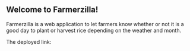 ## Welcome to Farmerzilla!


Farmerzilla is a web application to let farmers know whether or not it is a good day to plant or harvest rice depending on the weather and month.

The deployed link:
